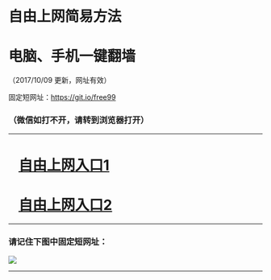 ﻿# 自由上网简易方法

# 电脑、手机一键翻墙

（2017/10/09 更新，网址有效）

固定短网址：https://git.io/free99

### （微信如打不开，请转到浏览器打开）


***





# &nbsp;&nbsp; <a href="http://ft219108628.fwq-tz-1001.info/fwqtz01.html?t=100900126661 " target="_blank">自由上网入口1</a>
# &nbsp;&nbsp; <a href="http://ft2763224816.fwq-tz-1002.info/fwqtz02.html?t=100900115341 " target="_blank">自由上网入口2</a>
***

### 请记住下图中固定短网址：

<img src="https://s3-us-west-2.amazonaws.com/fwq-1001/yjfq-20170905okok.png" /> 


***


